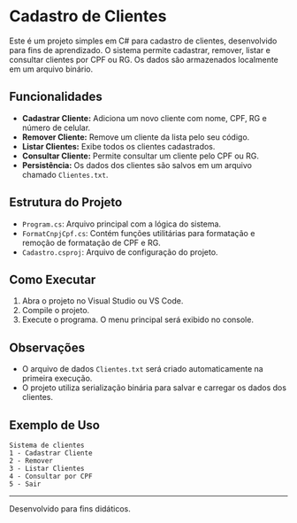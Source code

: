 # Cadastro de Clientes

Este é um projeto simples em C# para cadastro de clientes, desenvolvido para fins de aprendizado. O sistema permite cadastrar, remover, listar e consultar clientes por CPF ou RG. Os dados são armazenados localmente em um arquivo binário.

## Funcionalidades

- **Cadastrar Cliente:** Adiciona um novo cliente com nome, CPF, RG e número de celular.
- **Remover Cliente:** Remove um cliente da lista pelo seu código.
- **Listar Clientes:** Exibe todos os clientes cadastrados.
- **Consultar Cliente:** Permite consultar um cliente pelo CPF ou RG.
- **Persistência:** Os dados dos clientes são salvos em um arquivo chamado `Clientes.txt`.

## Estrutura do Projeto

- `Program.cs`: Arquivo principal com a lógica do sistema.
- `FormatCnpjCpf.cs`: Contém funções utilitárias para formatação e remoção de formatação de CPF e RG.
- `Cadastro.csproj`: Arquivo de configuração do projeto.

## Como Executar

1. Abra o projeto no Visual Studio ou VS Code.
2. Compile o projeto.
3. Execute o programa. O menu principal será exibido no console.

## Observações

- O arquivo de dados `Clientes.txt` será criado automaticamente na primeira execução.
- O projeto utiliza serialização binária para salvar e carregar os dados dos clientes.

## Exemplo de Uso

```
Sistema de clientes
1 - Cadastrar Cliente
2 - Remover
3 - Listar Clientes
4 - Consultar por CPF
5 - Sair
```

---

Desenvolvido para fins didáticos.